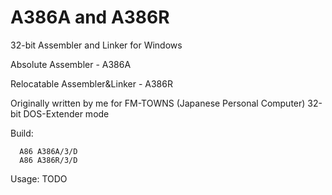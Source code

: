 A386A and A386R
===
32-bit Assembler and Linker for Windows

Absolute Assembler - A386A

Relocatable Assembler&Linker - A386R


Originally written by me for FM-TOWNS (Japanese Personal Computer) 32-bit DOS-Extender mode

Build:
````
  A86 A386A/3/D
  A86 A386R/3/D
````

Usage:
  TODO
